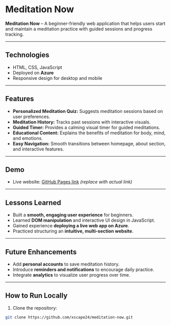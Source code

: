 # Meditation Now

**Meditation Now** – A beginner-friendly web application that helps users start and maintain a meditation practice with guided sessions and progress tracking.

---

## Technologies
- HTML, CSS, JavaScript
- Deployed on **Azure**
- Responsive design for desktop and mobile

---

## Features
- **Personalized Meditation Quiz:** Suggests meditation sessions based on user preferences.  
- **Meditation History:** Tracks past sessions with interactive visuals.  
- **Guided Timer:** Provides a calming visual timer for guided meditations.  
- **Educational Content:** Explains the benefits of meditation for body, mind, and emotions.  
- **Easy Navigation:** Smooth transitions between homepage, about section, and interactive features.  

---

## Demo
- Live website: [GitHub Pages link](https://xscape24.github.io/meditation-now/) *(replace with actual link)*

---

## Lessons Learned
- Built a **smooth, engaging user experience** for beginners.  
- Learned **DOM manipulation** and interactive UI design in JavaScript.  
- Gained experience **deploying a live web app on Azure**.  
- Practiced structuring an **intuitive, multi-section website**.  

---

## Future Enhancements
- Add **personal accounts** to save meditation history.  
- Introduce **reminders and notifications** to encourage daily practice.  
- Integrate **analytics** to visualize user progress over time.  

---

## How to Run Locally
1. Clone the repository:  
```bash
git clone https://github.com/xscape24/meditation-now.git
